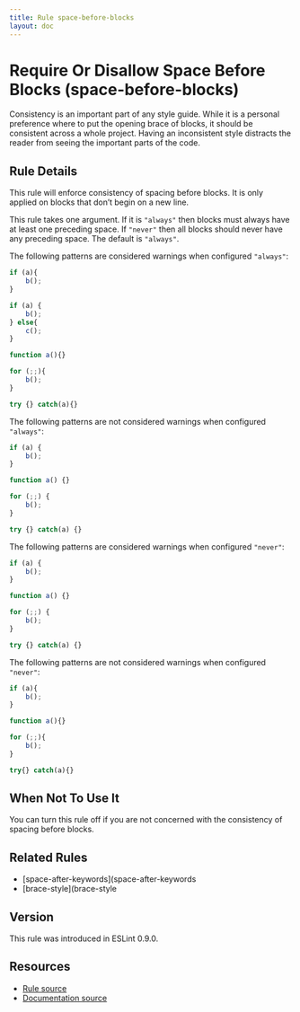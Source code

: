```yaml
---
title: Rule space-before-blocks
layout: doc
---
```

<!-- Note: No pull requests accepted for this file. See README.md in the root directory for details. -->
# Require Or Disallow Space Before Blocks (space-before-blocks)

Consistency is an important part of any style guide.
While it is a personal preference where to put the opening brace of blocks,
it should be consistent across a whole project.
Having an inconsistent style distracts the reader from seeing the important parts of the code.

## Rule Details

This rule will enforce consistency of spacing before blocks. It is only applied on blocks that don’t begin on a new line.

This rule takes one argument. If it is `"always"` then blocks must always have at least one preceding space. If `"never"`
then all blocks should never have any preceding space. The default is `"always"`.

The following patterns are considered warnings when configured `"always"`:

```js
if (a){
    b();
}

if (a) {
    b();
} else{
    c();
}

function a(){}

for (;;){
    b();
}

try {} catch(a){}
```

The following patterns are not considered warnings when configured `"always"`:

```js
if (a) {
    b();
}

function a() {}

for (;;) {
    b();
}

try {} catch(a) {}
```

The following patterns are considered warnings when configured `"never"`:

```js
if (a) {
    b();
}

function a() {}

for (;;) {
    b();
}

try {} catch(a) {}
```

The following patterns are not considered warnings when configured `"never"`:

```js
if (a){
    b();
}

function a(){}

for (;;){
    b();
}

try{} catch(a){}
```

## When Not To Use It

You can turn this rule off if you are not concerned with the consistency of spacing before blocks.

## Related Rules

* [space-after-keywords](space-after-keywords
* [brace-style](brace-style

## Version

This rule was introduced in ESLint 0.9.0.

## Resources

* [Rule source](https://github.com/eslint/eslint/tree/master/lib/rules/space-before-blocks.js)
* [Documentation source](https://github.com/eslint/eslint/tree/master/docs/rules/space-before-blocks.md)
